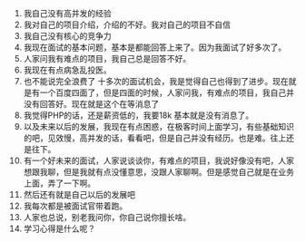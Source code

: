 1. 我自己没有高并发的经验
2. 我对自己的项目介绍，介绍的不好。我对自己的项目不自信
3. 我自己没有核心的竞争力
4. 我现在面试的基本问题，基本是都能回答上来了。因为我面试了好多次了。
5. 人家问我有难点的项目，我自己总是回答不好。
6. 我现在有点病急乱投医。
7. 也不能说完全浪费了  十多次的面试机会，我是觉得自己也得到了进步。现在就是有一个百度四面了，但是四面的时候，人家问我，有难点的项目，我自己并没有回答好。现在就是这个在等消息了
8. 我觉得PHP的话，还是薪资低的，我要18k 基本就是没有消息了。
9. 以及未来以后的发展，我现在有点困惑，在极客时间上面学习，有些基础知识的吧，见效慢，高并发的话，看看吧，但是自己并没有经历。也是难。往上还是往下。
10. 有一个好未来的面试，人家说谈谈你，有难点的项目，我说好像没有吧，人家想跟我聊，但是我就有点没懂意思，没跟人家聊啊。但是感觉自己就是在业务上面，弄了一下啊。
11. 然后还有就是自己以后的发展吧
12. 我每次都是被面试官带着跑。
13. 人家也总说，别老我问你，你自己说你擅长啥。
14. 学习心得是什么呢？